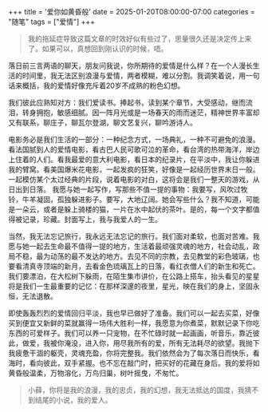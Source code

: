 +++
title = '爱你如黄昏般'
date = 2025-01-20T08:00:00-07:00
categories = "随笔"
tags = ["爱情"]
+++
> 我的拖延症导致这篇文章的时效好似有些过了，思量很久还是决定传上来了。如果可以，真想回到刚认识的时候，唔。

落日前三言两语的聊天，朋友问我说，你所期待的爱情是什么样？在一个人漫长生活的时间里，我无法区别浪漫与爱情，两者模糊，难以分割。我调笑着说，用一句话来概括，我的爱情好像充斥着20岁不成熟的粉色幻想。

我们彼此应熟知对方：我们爱读书。捧起书，读到某个章节，大受感动，继而流泪，转身拥抱，敏感细腻。因一阵月光或是一场春天的雨而迷茫，精神世界丰富却又有联系，聊庄子，聊瓦尔登湖，聊文艺复兴，聊吟游诗人。

电影务必是我们生活的一部分：一种纪念方式，一场典礼，一种不可避免的浪漫。看法国腻到人的爱情电影，看古巴人民可歌可泣的革命，看台湾的热带海洋，岸边上住着的人们。看我最爱的意大利电影，看日本的纪录片，在平淡中，我让你躲进我的臂窝。看美国爆米花电影，一起发疯的狂笑，好像是一起经历世界末日一般。一起模仿某个太过经典的片段，说着电影的对白，这将会是我们一整天的游戏，从日出到日落。
我愿与她一起写作，写那些不值一提的事物：我要写，风吹过牧铃，牛羊凝固，孤独躲进影子。要写，大地辽阔。她会写些什么？我不知道，可能是一朵云，或者是躲上骑楼的猫，一片在水中起伏的茶叶。是的，每一个文字都值得被记录，珍藏。封面写上，我与我爱人的一生。

当然，我无法忘记旅行，我永远无法忘记的旅行。我们面对柔软，也面对苦难。我愿与她一起去生命最不值得一提的地方，生活着最顽强灵魂的地方，社会动乱，政局不稳，最为动荡的最不发达的地方。去见不同的宗教，去见教堂的彩色玻璃，也要看清真寺顶端的新月，去看金色琉璃瓦上的日落，看红衣僧人们的新生和死亡。我们要漂泊，在大松树下躲雨，在陌生集市讲价，在公路上搭车，抬头看见的星星将是我们一生最重要的记忆：在那样深邃的夜里，星光，映在我们的身上，坚固永恒，无法退散。

即使轰轰烈烈的爱情回归平淡，我也早已做好了准备。我们可以一起去买菜，好像买到便宜又新鲜的菜就赢得一场伟大胜利一样，我愿意为你煮菜，默默记录下你吃东西的可爱样子。我们可以养一只宠物，在不忙碌时就一起画画，听音乐，靠近彼此，做爱，我被你淹没，进入你，用尽我所有的爱，所有无法耗尽的欲望。我抛下我疲惫干涸的躯壳，灵魂充盈，你将完整我。我们依然会为了每次落日而快乐，看海时，看向彼此，双手紧握。也不忘在敲门时，把买好的花藏在身后。我的爱将如黄昏般温柔，万物溶化，万鸟归巢，树叶摇曳，不匆忙。

> 小薛，你将是我的浪漫，我的忠贞，我的幻想，我无法抵达的国度，我猜不到结尾的小说，我的爱人。